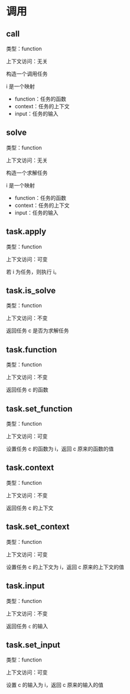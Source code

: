 # 调用

## call

类型：function

上下文访问：无关

构造一个调用任务

i 是一个映射

- function：任务的函数
- context：任务的上下文
- input：任务的输入

## solve

类型：function

上下文访问：无关

构造一个求解任务

i 是一个映射

- function：任务的函数
- context：任务的上下文
- input：任务的输入

## task.apply

类型：function

上下文访问：可变

若 i 为任务，则执行 i。

## task.is_solve

类型：function

上下文访问：不变

返回任务 c 是否为求解任务

## task.function

类型：function

上下文访问：不变

返回任务 c 的函数

## task.set_function

类型：function

上下文访问：可变

设置任务 c 的函数为 i，返回 c 原来的函数的值

## task.context

类型：function

上下文访问：不变

返回任务 c 的上下文

## task.set_context

类型：function

上下文访问：可变

设置任务 c 的上下文为 i，返回 c 原来的上下文的值

## task.input

类型：function

上下文访问：不变

返回任务 `c` 的输入

## task.set_input

类型：function

上下文访问：可变

设置 c 的输入为 i，返回 c 原来的输入的值
